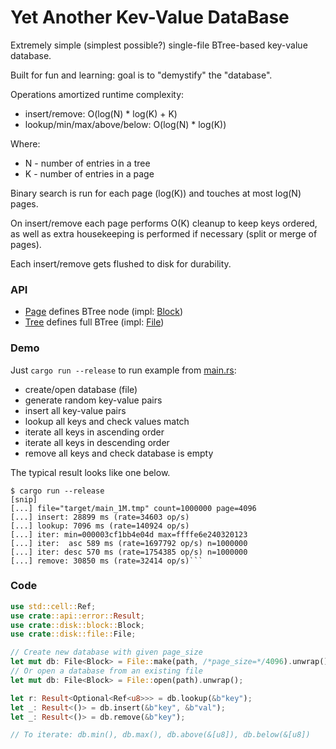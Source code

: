 Yet Another Kev-Value DataBase
==============================

Extremely simple (simplest possible?) single-file BTree-based key-value database. 

Built for fun and learning: goal is to "demystify" the "database".

Operations amortized runtime complexity:
* insert/remove: O(log(N) * log(K) + K)
* lookup/min/max/above/below: O(log(N) * log(K))

Where:
* N - number of entries in a tree
* K - number of entries in a page

Binary search is run for each page (log(K)) and touches at most log(N) pages.

On insert/remove each page performs O(K) cleanup to keep keys ordered, as well as extra housekeeping is performed if necessary (split or merge of pages).

Each insert/remove gets flushed to disk for durability.

### API
* [Page](src/api/page.rs) defines BTree node (impl: [Block](src/disk/block.rs))
* [Tree](src/api/tree.rs) defines full BTree (impl: [File](src/disk/file.rs))

### Demo

Just `cargo run --release` to run example from [main.rs](src/main.rs):
* create/open database (file)
* generate random key-value pairs
* insert all key-value pairs
* lookup all keys and check values match
* iterate all keys in ascending order
* iterate all keys in descending order
* remove all keys and check database is empty

The typical result looks like one below.

```shell
$ cargo run --release
[snip]
[...] file="target/main_1M.tmp" count=1000000 page=4096
[...] insert: 28899 ms (rate=34603 op/s)
[...] lookup: 7096 ms (rate=140924 op/s)
[...] iter: min=000003cf1bb4e04d max=ffffe6e240320123
[...] iter:  asc 589 ms (rate=1697792 op/s) n=1000000
[...] iter: desc 570 ms (rate=1754385 op/s) n=1000000
[...] remove: 30850 ms (rate=32414 op/s)```
```

### Code

```rust
use std::cell::Ref;
use crate::api::error::Result;
use crate::disk::block::Block;
use crate::disk::file::File;

// Create new database with given page_size
let mut db: File<Block> = File::make(path, /*page_size=*/4096).unwrap();
// Or open a database from an existing file
let mut db: File<Block> = File::open(path).unwrap();

let r: Result<Optional<Ref<u8>>> = db.lookup(&b"key");
let _: Result<()> = db.insert(&b"key", &b"val");
let _: Result<()> = db.remove(&b"key");

// To iterate: db.min(), db.max(), db.above(&[u8]), db.below(&[u8])
```

[bitcask]: https://riak.com/assets/bitcask-intro.pdf
